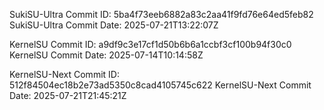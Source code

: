SukiSU-Ultra Commit ID: 5ba4f73eeb6882a83c2aa41f9fd76e64ed5feb82
SukiSU-Ultra Commit Date: 2025-07-21T13:22:07Z

KernelSU Commit ID: a9df9c3e17cf1d50b6b6a1ccbf3cf100b94f30c0
KernelSU Commit Date: 2025-07-14T10:14:58Z

KernelSU-Next Commit ID: 512f84504ec18b2e73ad5350c8cad4105745c622
KernelSU-Next Commit Date: 2025-07-21T21:45:21Z


